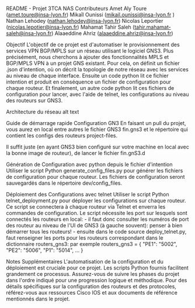 README - Projet 3TCA NAS
Contributeurs
Amet Aly Toure (amet.toure@insa-lyon.fr) Mikaîl Ounissi (mikail.ounissi@insa-lyon.fr ) Nathan Lehodey (nathan.lehodey@insa-lyon.fr) Nicolas Leportier (nicolas.lepotier@insa-lyon.fr) Mahamat Tahir Saleh (tahir.mahamat-saleh@insa-lyon.fr) Alaaeddine Ahriz (alaaeddine.ahriz@insa-lyon.fr)

Objectif
L'objectif de ce projet est d'automatiser le provisionnement des services VPN BGP/MPLS sur un réseau utilisant le logiciel GNS3. Plus précisément, nous cherchons à ajouter des fonctionnalités MPLS et BGP/MPLS VPN à un projet GNS existant. Pour cela, on définit un fichier .json d'intention, où on décrit la topologie de notre réseau avec les services au niveau de chaque interface. Ensuite un code python lit ce fichier intention et produit en conséquence un fichier de configuration pour chaque routeur. Et finalement, un autre code python lit ces fichiers de configuration pour lancer, avec l'aide de telnet, les configurations au niveau des routeurs sur GNS3.

Architecture du réseau
alt text

Guide de démarrage rapide
Configuration GN3
En faisant un pull du projet, vous aurez en local entre autres le fichier GNS3 fin.gns3 et le répertoire qui contient les configs des routeurs project-files.

Il suffit juste (en ayant GNS3 bien configuré sur votre machine en local avec la bonne image de routeur), de lancer le fichier fin.gnS3.d

Génération de Configuration avec python depuis le fichier d'intention
Utiliser le script Python generate_config_files.py pour générer les fichiers de configuration pour chaque routeur. Les fichiers de configuration seront sauvegardés dans le répertoire dev/config_files.

Déploiement des Configurations avec telnet
Utiliser le script Python telnet_deployment.py pour déployer les configurations sur chaque routeur. Ce script se connectera à chaque routeur via Telnet et enverra les commandes de configuration. Le script nécessite les port sur lesquels sont connectés les routeurs en local: - il faut donc consulter les numéros de port des routeur au niveau de l'UI de GNS3 (à gauche souvent): penser à bien démarrer tous les routeurs! - ensuite dans le code source deploy_telnet.py, faut renseigner les ports pour les routeurs correspondant dans le dictionnaire routers_gns3: par exemple routers_gns3 = { "PE1": "5002", "PE2": "5006", "P1": "5014", ... }

Notes Supplémentaires
L'automatisation de la configuration et du déploiement est cruciale pour ce projet. Les scripts Python fournis facilitent grandement ce processus.
Assurez-vous de suivre les phases du projet dans l'ordre indiqué pour une progression logique et méthodique.
Pour des détails spécifiques sur la configuration des routeurs et des protocoles, référez-vous aux ressources Cisco IOS et aux documents de référence mentionnés dans le projet.
